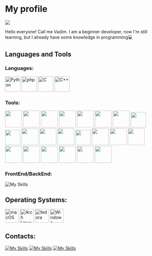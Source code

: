 # My profile
<img src="https://komarev.com/ghpvc/?username=vadbash&style=for-the-badge">

Hello everyone! Call me Vadim. I am a beginner developer, now I'm still learning, but I already have some knowledge in programming💻

## Languages and Tools
### Languages:

<div>
<img width="50" src="https://user-images.githubusercontent.com/25181517/183423507-c056a6f9-1ba8-4312-a350-19bcbc5a8697.png" alt="Python" title="Python"/>
<img width="50" src="https://skillicons.dev/icons?i=php" alt="php" title="php"/>
<img width="50" src="https://skillicons.dev/icons?i=c" alt="C" title="C"/>
<img width="50" src="https://skillicons.dev/icons?i=cpp" alt="C++" title="C++"/>
</div>

### Tools:
<div>
<img width="55" src="https://skillicons.dev/icons?i=linux"/>
<img width="55" src="https://skillicons.dev/icons?i=bots"/>
<img width="55" src="https://skillicons.dev/icons?i=django"/>
<img width="55" src="https://skillicons.dev/icons?i=flask"/>
<img width="55" src="https://img.icons8.com/?size=512&id=59952&format=png"/>
<img width="55" src="https://skillicons.dev/icons?i=mysql"/>
<img width="55" src="https://skillicons.dev/icons?i=postgresql"/>
<img width="50" src="https://skillicons.dev/icons?i=sqlite"/>
<img width="50" src="https://skillicons.dev/icons?i=git"/>
<img width="55" src="https://skillicons.dev/icons?i=github"/>
<img width="55" src="https://skillicons.dev/icons?i=githubactions"/>
<img width="55" src="https://user-images.githubusercontent.com/25181517/192108376-c675d39b-90f6-4073-bde6-5a9291644657.png"/>
<img width="50" src="https://user-images.githubusercontent.com/25181517/192108889-232b3431-a585-4b36-a62d-9078bd3641d9.png"/>
<img width="55" src="https://skillicons.dev/icons?i=vscode"/>
<img width="55" src="https://img.icons8.com/?size=2x&id=13444&format=png"/>
<img width="55" src="https://skillicons.dev/icons?i=fastapi"/>
<img width="55" src="https://skillicons.dev/icons?i=md"/>
<img width="55" src="https://user-images.githubusercontent.com/25181517/192109061-e138ca71-337c-4019-8d42-4792fdaa7128.png"/>
<img width="55" src="https://img.icons8.com/?size=2x&id=WbRVMGxHh74X&format=png"/>
<img width="55" src="https://skillicons.dev/icons?i=powershell"/>
<img width="55" src="https://skillicons.dev/icons?i=bash"/>
<img width="55" src="https://skillicons.dev/icons?i=stackoverflow"/>
</div>

### FrontEnd/BackEnd:
![My Skills](https://skillicons.dev/icons?i=html,css,sass,jquery,js,bootstrap,wordpress,nodejs,figma)

## Operating Systems:
<div >
<img width="45" src="https://img.icons8.com/?size=512&id=e9ne6HZHvrji&format=png" alt="macOS" title="macOS"/>
<img width="45" src="https://user-images.githubusercontent.com/25181517/186884156-e63da389-f3e1-4dca-a6c1-d76e886ba22a.png" alt="Arch Linux" title="Arch Linux"/>
<img width="45" src="https://user-images.githubusercontent.com/25181517/186885787-4011a347-1f68-472c-bf8b-31ed1bb4f8ce.png" alt="fedora" title="fedora"/>
<img width="45" src="https://user-images.githubusercontent.com/25181517/186884150-05e9ff6d-340e-4802-9533-2c3f02363ee3.png" alt="Windows" title="Windows"/>
</div>

## Contacts:
[![My Skills](https://skillicons.dev/icons?i=discord)](https://discord.com/users/Vadik#9484/)
[![My Skills](https://skillicons.dev/icons?i=instagram)](https://www.instagram.com/vadysic/)
[![My Skills](https://skillicons.dev/icons?i=twitter)](https://twitter.com/Vadbash123)
